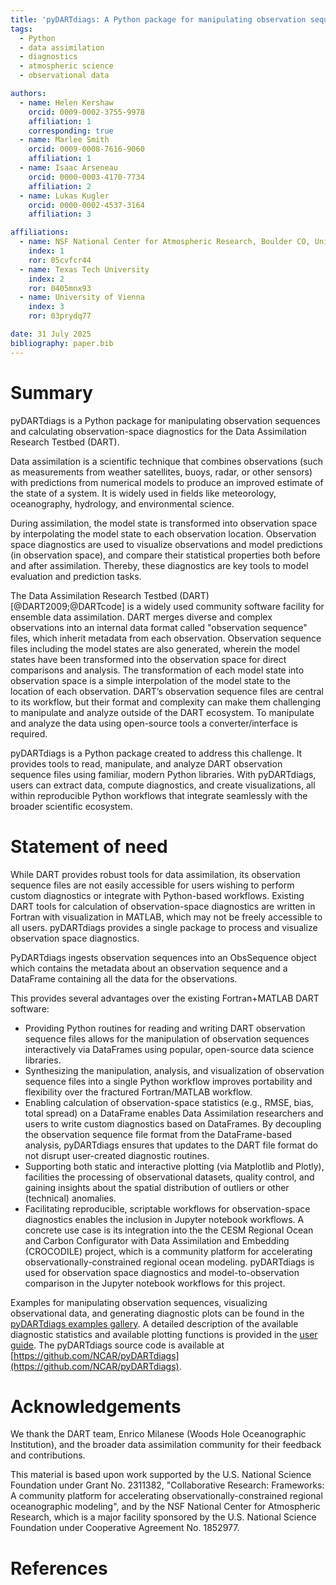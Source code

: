 ```yaml
---
title: 'pyDARTdiags: A Python package for manipulating observation sequences and calculating observation-space diagnostics for the Data Assimilation Research Testbed (DART)'
tags:
  - Python
  - data assimilation
  - diagnostics
  - atmospheric science
  - observational data

authors:
  - name: Helen Kershaw
    orcid: 0009-0002-3755-9978
    affiliation: 1
    corresponding: true
  - name: Marlee Smith
    orcid: 0009-0008-7616-9060
    affiliation: 1
  - name: Isaac Arseneau
    orcid: 0000-0003-4170-7734
    affiliation: 2
  - name: Lukas Kugler
    orcid: 0000-0002-4537-3164
    affiliation: 3 

affiliations:
  - name: NSF National Center for Atmospheric Research, Boulder CO, United States
    index: 1
    ror: 05cvfcr44
  - name: Texas Tech University
    index: 2
    ror: 0405mnx93
  - name: University of Vienna
    index: 3
    ror: 03prydq77

date: 31 July 2025
bibliography: paper.bib
---
```


# Summary

pyDARTdiags is a Python package for manipulating observation sequences and calculating 
observation-space diagnostics for the Data Assimilation Research Testbed (DART). 

Data assimilation is a scientific technique that combines observations (such as measurements from
weather satellites, buoys, radar, or other sensors) with predictions from numerical models to produce
an improved estimate of the state of a system. It is widely used in fields like meteorology, 
oceanography, hydrology, and environmental science.

During assimilation, the model state is transformed into observation space by interpolating the model 
state to each observation location. Observation space diagnostics are used
to visualize observations and model predictions (in observation space), and compare their statistical 
properties both before and after assimilation. Thereby, these diagnostics are key tools to model 
evaluation and prediction tasks.

The Data Assimilation Research Testbed (DART) [@DART2009;@DARTcode] is a widely used community software
facility for ensemble data assimilation. DART merges diverse and complex observations into an internal data 
format called "observation sequence" files, which inherit metadata from each observation. Observation sequence
files including the model states are also generated, wherein the model states have been transformed into the 
observation space for direct comparisons and analysis. The transformation of each model state into observation 
space is a simple interpolation of the model state to the location of each observation. DART’s observation 
sequence files are central to its workflow, but their format and complexity can make them challenging to 
manipulate and analyze outside of the DART ecosystem. To manipulate and analyze the data using open-source 
tools a converter/interface is required.

pyDARTdiags is a Python package created to address this challenge. It provides tools to read, manipulate,
and analyze DART observation sequence files using familiar, modern Python libraries. With pyDARTdiags,
users can extract data, compute diagnostics, and create visualizations, all within reproducible Python 
workflows that integrate seamlessly with the broader scientific ecosystem.

# Statement of need

While DART provides robust tools for data assimilation, its observation sequence files are not easily
accessible for users wishing to perform custom diagnostics or integrate with Python-based workflows.
Existing DART tools for calculation of observation-space diagnostics are written in Fortran with 
visualization in MATLAB, which may not be freely accessible to all users. pyDARTdiags provides a single 
package to process and visualize observation space diagnostics. 

PyDARTdiags ingests observation sequences into an ObsSequence object which contains the metadata about
an observation sequence and a DataFrame containing all the data for the observations. 

This provides several advantages over the existing Fortran+MATLAB DART software: 

- Providing Python routines for reading and writing DART observation sequence files allows for the manipulation
  of observation sequences interactively via DataFrames using popular, open-source data science libraries. 
- Synthesizing the manipulation, analysis, and visualization of observation sequence files into a single Python 
  workflow improves portability and flexibility over the fractured Fortran/MATLAB workflow.
- Enabling calculation of observation-space statistics (e.g., RMSE, bias, total spread) on a DataFrame enables
  Data Assimilation researchers and users to write custom diagnostics based on DataFrames. By decoupling the 
  observation sequence file format from the DataFrame-based analysis, pyDARTdiags ensures that updates to the 
  DART file format do not disrupt user-created diagnostic routines.  
- Supporting both static and interactive plotting (via Matplotlib and Plotly), facilities the processing of 
  observational datasets, quality control, and gaining insights about the spatial distribution of outliers 
  or other (technical) anomalies.
- Facilitating reproducible, scriptable workflows for observation-space diagnostics enables the inclusion in
  Jupyter notebook workflows. A concrete use case is its integration into the the CESM Regional Ocean and Carbon
  Configurator with Data Assimilation and Embedding (CROCODILE) project, which is a community platform for accelerating observationally-constrained regional ocean modeling. pyDARTdiags is used for observation space diagnostics 
  and model-to-observation comparison in the Jupyter notebook workflows for this project.

Examples for manipulating observation sequences, visualizing observational data, and generating diagnostic plots can be 
found in the [pyDARTdiags examples gallery](https://ncar.github.io/pyDARTdiags/examples/index.html).
A detailed description of the available diagnostic statistics and available plotting functions is provided in the
[user guide](https://ncar.github.io/pyDARTdiags/userguide/index.html).
The pyDARTdiags source code is available at [https://github.com/NCAR/pyDARTdiags](https://github.com/NCAR/pyDARTdiags).


# Acknowledgements

We thank the DART team, Enrico Milanese (Woods Hole Oceanographic Institution), and the broader data 
assimilation community for their feedback and contributions.

This material is based upon work supported by the U.S. National Science Foundation under Grant No. 2311382, 
"Collaborative Research: Frameworks: A community platform for accelerating observationally-constrained 
regional oceanographic modeling", and by the NSF National Center for Atmospheric Research, which is 
a major facility sponsored by the U.S. National Science Foundation under Cooperative Agreement No. 1852977.

# References

<!-- References will be automatically included from paper.bib -->